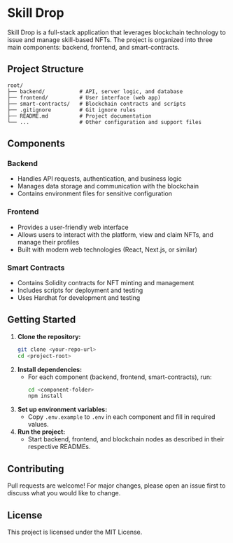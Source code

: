 # Skill Drop

Skill Drop is a full-stack application that leverages blockchain technology to issue and manage skill-based NFTs. The project is organized into three main components: backend, frontend, and smart-contracts.

## Project Structure

```
root/
├── backend/           # API, server logic, and database
├── frontend/          # User interface (web app)
├── smart-contracts/   # Blockchain contracts and scripts
├── .gitignore         # Git ignore rules
├── README.md          # Project documentation
└── ...                # Other configuration and support files
```

## Components

### Backend
- Handles API requests, authentication, and business logic
- Manages data storage and communication with the blockchain
- Contains environment files for sensitive configuration

### Frontend
- Provides a user-friendly web interface
- Allows users to interact with the platform, view and claim NFTs, and manage their profiles
- Built with modern web technologies (React, Next.js, or similar)

### Smart Contracts
- Contains Solidity contracts for NFT minting and management
- Includes scripts for deployment and testing
- Uses Hardhat for development and testing

## Getting Started

1. **Clone the repository:**
   ```bash
   git clone <your-repo-url>
   cd <project-root>
   ```
2. **Install dependencies:**
   - For each component (backend, frontend, smart-contracts), run:
     ```bash
     cd <component-folder>
     npm install
     ```
3. **Set up environment variables:**
   - Copy `.env.example` to `.env` in each component and fill in required values.
4. **Run the project:**
   - Start backend, frontend, and blockchain nodes as described in their respective READMEs.

## Contributing
Pull requests are welcome! For major changes, please open an issue first to discuss what you would like to change.

## License
This project is licensed under the MIT License. 
